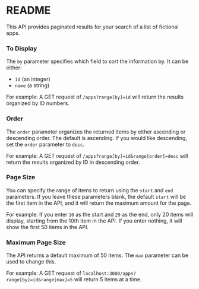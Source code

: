 # README

This API provides paginated results for your search of a list of fictional apps.

### To Display
The `by` parameter specifies which field to sort the information by. It can be either: 
  - `id` (an integer)
  - `name` (a string)

For example: A GET request of `/apps?range[by]=id` will return the results organized by ID numbers.

### Order
The `order` parameter organizes the returned items by either ascending or descending order.
The default is ascending. If you would like descending, set the `order` parameter to `desc`.

For example: A GET request of `/apps?range[by]=id&range[order]=desc` will return the results organized by ID in descending order.

### Page Size
You can specify the range of items to return using the `start` and `end` parameters. If you leave these parameters blank, the default `start` will be the first item in the API, and it will return the maximum amount for the page.

For example: If you enter `10` as the start and `29` as the end, only 20 items will display, starting from the 10th item in the API. If you enter nothing, it will show the first 50 items in the API.

### Maximum Page Size
The API returns a default maximum of 50 items. The `max` parameter can be used to change this.

For example: A GET request of `localhost:3000/apps?range[by]=id&range[max]=5` will return 5 items at a time.
